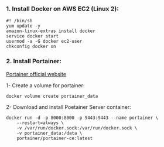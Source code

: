 ### 1. Install Docker on AWS EC2 (Linux 2):

```
#! /bin/sh
yum update -y
amazon-linux-extras install docker
service docker start
usermod -a -G docker ec2-user
chkconfig docker on
```


### 2. Install Portainer:

[Portainer official website](https://docs.portainer.io/v/ce-2.9/start/install/server/docker/linux)



1- Create a volume for portainer:

```
docker volume create portainer_data
```

2- Download and install Poetainer Server container:

```
docker run -d -p 8000:8000 -p 9443:9443 --name portainer \
    --restart=always \
    -v /var/run/docker.sock:/var/run/docker.sock \
    -v portainer_data:/data \
    portainer/portainer-ce:latest
```


